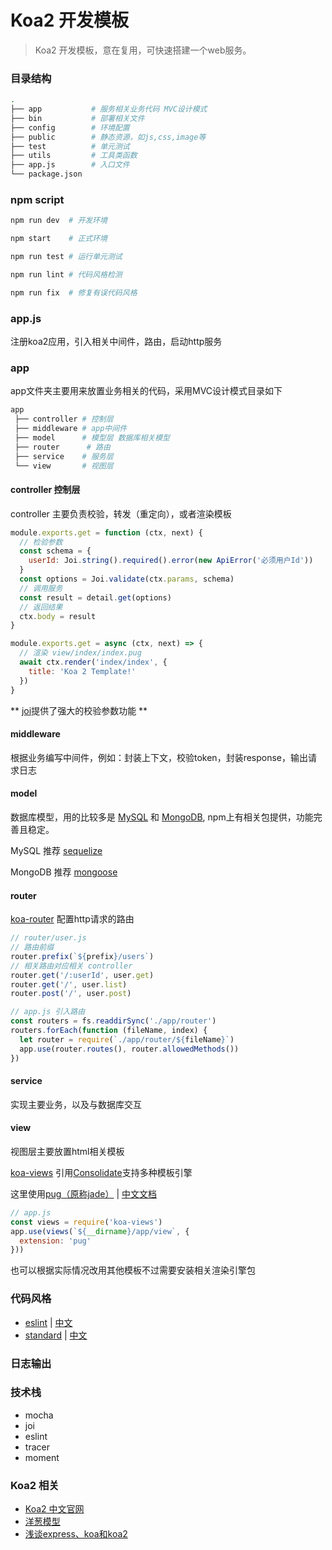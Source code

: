# Koa2 开发模板
> Koa2 开发模板，意在复用，可快速搭建一个web服务。

### 目录结构
``` bash
.
├── app           # 服务相关业务代码 MVC设计模式
├── bin           # 部署相关文件
├── config        # 环境配置
├── public        # 静态资源，如js,css,image等
├── test          # 单元测试
├── utils         # 工具类函数
├── app.js        # 入口文件
└── package.json
```

### npm script

``` bash
npm run dev  # 开发环境

npm start    # 正式环境

npm run test # 运行单元测试

npm run lint # 代码风格检测

npm run fix  # 修复有误代码风格
```

### app.js
注册koa2应用，引入相关中间件，路由，启动http服务

### app
app文件夹主要用来放置业务相关的代码，采用MVC设计模式目录如下
``` bash
app
 ├── controller # 控制层
 ├── middleware # app中间件
 ├── model      # 模型层 数据库相关模型
 ├── router      # 路由
 ├── service    # 服务层
 └── view       # 视图层
```

#### controller 控制层

controller 主要负责校验，转发（重定向），或者渲染模板

``` js
module.exports.get = function (ctx, next) {
  // 检验参数
  const schema = {
    userId: Joi.string().required().error(new ApiError('必须用户Id'))
  }
  const options = Joi.validate(ctx.params, schema)
  // 调用服务
  const result = detail.get(options)
  // 返回结果
  ctx.body = result
}

module.exports.get = async (ctx, next) => {
  // 渲染 view/index/index.pug
  await ctx.render('index/index', {
    title: 'Koa 2 Template!'
  })
}
```
** [joi](https://github.com/hapijs/joi)提供了强大的校验参数功能 **

#### middleware
根据业务编写中间件，例如：封装上下文，校验token，封装response，输出请求日志

#### model
数据库模型，用的比较多是 [MySQL](https://www.mysql.com/) 和 [MongoDB](https://www.mongodb.com/), npm上有相关包提供，功能完善且稳定。

MySQL 推荐 [sequelize](https://github.com/sequelize/sequelize#readme)

MongoDB 推荐 [mongoose](https://www.npmjs.com/package/mongoose)

#### router
[koa-router](https://www.npmjs.com/package/koa-router) 配置http请求的路由
``` js
// router/user.js
// 路由前缀
router.prefix(`${prefix}/users`)
// 相关路由对应相关 controller
router.get('/:userId', user.get)
router.get('/', user.list)
router.post('/', user.post)

// app.js 引入路由
const routers = fs.readdirSync('./app/router')
routers.forEach(function (fileName, index) {
  let router = require(`./app/router/${fileName}`)
  app.use(router.routes(), router.allowedMethods())
})
```

#### service
实现主要业务，以及与数据库交互

#### view
视图层主要放置html相关模板

[koa-views](https://github.com/queckezz/koa-views) 引用[Consolidate](https://github.com/tj/consolidate.js)支持多种模板引擎

这里使用[pug（原称jade）](https://github.com/pugjs/pug) | [中文文档](https://pug.bootcss.com/api/getting-started.html)

``` js
// app.js
const views = require('koa-views')
app.use(views(`${__dirname}/app/view`, {
  extension: 'pug'
}))
```
也可以根据实际情况改用其他模板不过需要安装相关渲染引擎包

### 代码风格
- [eslint](https://github.com/eslint/eslint) | [中文](https://cn.eslint.org/)
- [standard](https://github.com/feross/standard) | [中文](https://standardjs.com/readme-zhcn.html)

### 日志输出

### 技术栈
- mocha
- joi
- eslint
- tracer
- moment

### Koa2 相关
- [Koa2 中文官网](https://koa.bootcss.com)
- [洋葱模型](https://segmentfault.com/a/1190000013981513)
- [浅谈express、koa和koa2](https://www.jianshu.com/p/3806417a1991?from=timeline)
